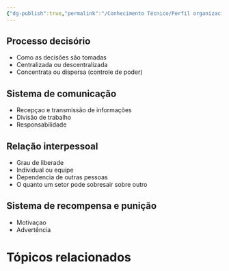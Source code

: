 ```yaml
---
{"dg-publish":true,"permalink":"/Conhecimento Técnico/Perfil organizacional/","created":"","updated":""}
---
```


## Processo decisório
- Como as decisões são tomadas
- Centralizada ou descentralizada
- Concentrata ou dispersa (controle de poder)

## Sistema de comunicação
- Recepçao e transmissão de informações
- Divisão de trabalho
- Responsabilidade

## Relação interpessoal
- Grau de liberade
- Individual ou equipe
- Dependencia de outras pessoas
- O quanto um setor pode sobresair sobre outro

## Sistema de recompensa e punição
- Motivaçao
- Advertência

# Tópicos relacionados